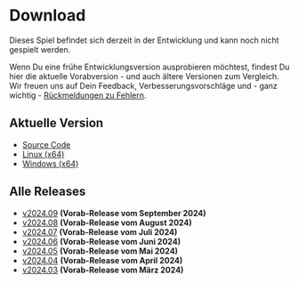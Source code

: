 # Download

Dieses Spiel befindet sich derzeit in der Entwicklung und kann noch nicht gespielt werden.

Wenn Du eine frühe Entwicklungsversion ausprobieren möchtest, findest Du hier die aktuelle Vorabversion - und auch ältere Versionen zum Vergleich. 
Wir freuen uns auf Dein Feedback, Verbesserungsvorschläge und - ganz wichtig - [Rückmeldungen zu Fehlern](https://github.com/Retro-Carnage-Team/retro-carnage/issues).

## Aktuelle Version

- [Source Code](http://www.retro-carnage.net/releases/v2024.09/Retro-Carnage-v2024.09-Code.zip)
- [Linux (x64)](http://www.retro-carnage.net/releases/v2024.09/Retro-Carnage-v2024.09-Linux.zip)
- [Windows (x64)](http://www.retro-carnage.net/releases/v2024.09/Retro-Carnage-v2024.09-Windows.zip)

## Alle Releases

- [v2024.09](v2024.09.md) **(Vorab-Release vom September 2024)**
- [v2024.08](v2024.08.md) **(Vorab-Release vom August 2024)**
- [v2024.07](v2024.07.md) **(Vorab-Release vom Juli 2024)**
- [v2024.06](v2024.06.md) **(Vorab-Release vom Juni 2024)**
- [v2024.05](v2024.05.md) **(Vorab-Release vom Mai 2024)**
- [v2024.04](v2024.04.md) **(Vorab-Release vom April 2024)**
- [v2024.03](v2024.03.md) **(Vorab-Release vom März 2024)**
